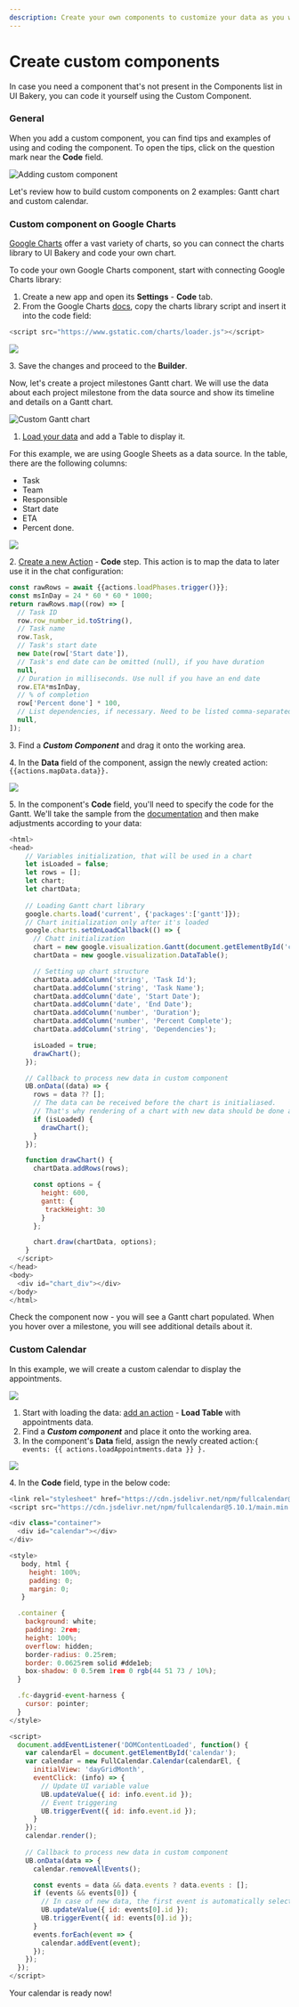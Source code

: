```yaml
---
description: Create your own components to customize your data as you wish
---
```


# Create custom components

In case you need a component that's not present in the Components list in UI Bakery, you can code it yourself using the Custom Component.

### General

When you add a custom component, you can find tips and examples of using and coding the component. To open the tips, click on the question mark near the **Code** field.

![Adding custom component](../../.gitbook/assets/ccOpt.gif)

Let's review how to build custom components on 2 examples: Gantt chart and custom calendar.

### Custom component on Google Charts

[Google Charts](https://developers.google.com/chart/interactive/docs) offer a vast variety of charts, so you can connect the charts library to UI Bakery and code your own chart.

To code your own Google Charts component, start with connecting Google Charts library:

1. Create a new app and open its **Settings** - **Code** tab.
2. From the Google Charts [docs](https://developers.google.com/chart/interactive/docs/basic\_load\_libs#basic-library-loading), copy the charts library script and insert it into the code field:

```javascript
<script src="https://www.gstatic.com/charts/loader.js"></script>
```

![](<../../.gitbook/assets/Screenshot 2021-12-21 at 17.14.30.png>)

3\. Save the changes and proceed to the **Builder**.

Now, let's create a project milestones Gantt chart. We will use the data about each project milestone from the data source and show its timeline and details on a Gantt chart.

![Custom Gantt chart](<../../.gitbook/assets/Screenshot 2021-12-23 at 16.20.28.png>)

1. [Load your data](https://docs.uibakery.io/starter-guide/read-and-write-data/load-and-display-data) and add a Table to display it.

For this example, we are using Google Sheets as a data source. In the table, there are the following columns:

* Task
* Team
* Responsible&#x20;
* Start date
* ETA
* Percent done.

![](<../../.gitbook/assets/Screenshot 2022-01-14 at 12.27.20.png>)

2\. [Create a new Action](https://docs.uibakery.io/basics/working-with-actions#creating-an-action) - **Code** step. This action is to map the data to later use it in the chat configuration:

```javascript
const rawRows = await {{actions.loadPhases.trigger()}};
const msInDay = 24 * 60 * 60 * 1000;
return rawRows.map((row) => [
  // Task ID
  row.row_number_id.toString(),
  // Task name
  row.Task,
  // Task's start date
  new Date(row['Start date']),
  // Task's end date can be omitted (null), if you have duration
  null,
  // Duration in milliseconds. Use null if you have an end date
  row.ETA*msInDay,
  // % of completion
  row['Percent done'] * 100,
  // List dependencies, if necessary. Need to be listed comma-separated, e.g.'Development,NDA'
  null,
]);
```

3\. Find a _**Custom Component**_ and drag it onto the working area.

4\. In the **Data** field of the component, assign the newly created action: `{{actions.mapData.data}}.`

![](<../../.gitbook/assets/Screenshot 2021-12-29 at 11.51.37.png>)

5\. In the component's **Code** field, you'll need to specify the code for the Gantt. We'll take the sample from the [documentation](https://developers.google.com/chart/interactive/docs/gallery/ganttchart#no-dependencies) and then make adjustments according to your data:

```javascript
<html>
<head>
    // Variables initialization, that will be used in a chart
    let isLoaded = false;
    let rows = [];
    let chart;
    let chartData;
  
    // Loading Gantt chart library
    google.charts.load('current', {'packages':['gantt']});
    // Chart initialization only after it's loaded
    google.charts.setOnLoadCallback(() => {
      // Chatt initialization
      chart = new google.visualization.Gantt(document.getElementById('chart_div'));
      chartData = new google.visualization.DataTable();

      // Setting up chart structure
      chartData.addColumn('string', 'Task Id');
      chartData.addColumn('string', 'Task Name');
      chartData.addColumn('date', 'Start Date');
      chartData.addColumn('date', 'End Date');
      chartData.addColumn('number', 'Duration');
      chartData.addColumn('number', 'Percent Complete');
      chartData.addColumn('string', 'Dependencies');

      isLoaded = true;
      drawChart();
    });

    // Callback to process new data in custom component
    UB.onData((data) => {
      rows = data ?? [];
      // The data can be received before the chart is initialiased. 
      // That's why rendering of a chart with new data should be done after chart initialization
      if (isLoaded) {
        drawChart();
      }
    });

    function drawChart() {            
      chartData.addRows(rows);

      const options = {
        height: 600,
        gantt: {
         trackHeight: 30
        }
      };

      chart.draw(chartData, options); 
    }
  </script>
</head>
<body>
  <div id="chart_div"></div>
</body>
</html>
```

Check the component now - you will see a Gantt chart populated. When you hover over a milestone, you will see additional details about it.

### Custom Calendar

In this example, we will create a custom calendar to display the appointments.

![](<../../.gitbook/assets/Screenshot 2021-12-27 at 17.00.58.png>)

1. Start with loading the data: [add an action](https://docs.uibakery.io/basics/working-with-actions#creating-an-action) - **Load Table** with appointments data.
2. Find a _**Custom component**_ and place it onto the working area.
3. In the component's **Data** field, assign the newly created action:`{ events: {{ actions.loadAppointments.data }} }.`

![](<../../.gitbook/assets/Screenshot 2021-12-29 at 13.54.17.png>)

4\. In the **Code** field, type in the below code:

```javascript
<link rel="stylesheet" href="https://cdn.jsdelivr.net/npm/fullcalendar@5.10.1/main.min.css"> 
<script src="https://cdn.jsdelivr.net/npm/fullcalendar@5.10.1/main.min.js"></script>

<div class="container">
  <div id="calendar"></div>
</div>

<style>
   body, html {
     height: 100%;
     padding: 0;
     margin: 0;
   }

  .container {
    background: white;
    padding: 2rem;
    height: 100%;
    overflow: hidden;
    border-radius: 0.25rem;
    border: 0.0625rem solid #dde1eb;
    box-shadow: 0 0.5rem 1rem 0 rgb(44 51 73 / 10%);
  }

  .fc-daygrid-event-harness {
    cursor: pointer;
  }
</style>

<script>
  document.addEventListener('DOMContentLoaded', function() {
    var calendarEl = document.getElementById('calendar');
    var calendar = new FullCalendar.Calendar(calendarEl, {
      initialView: 'dayGridMonth',
      eventClick: (info) => {
        // Update UI variable value
        UB.updateValue({ id: info.event.id });
        // Event triggering
        UB.triggerEvent({ id: info.event.id });
      }
    });
    calendar.render();
    
    // Callback to process new data in custom component
    UB.onData(data => {
      calendar.removeAllEvents();

      const events = data && data.events ? data.events : [];
      if (events && events[0]) {
        // In case of new data, the first event is automatically selected
        UB.updateValue({ id: events[0].id });
        UB.triggerEvent({ id: events[0].id });
      }
      events.forEach(event => {
        calendar.addEvent(event);
      });
    });
  });
</script>
```

Your calendar is ready now!
